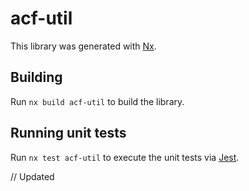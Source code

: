 # acf-util

This library was generated with [Nx](https://nx.dev).

## Building

Run `nx build acf-util` to build the library.

## Running unit tests

Run `nx test acf-util` to execute the unit tests via [Jest](https://jestjs.io).

// Updated
